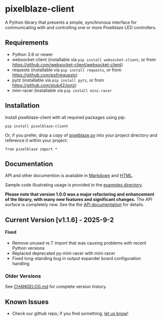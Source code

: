# pixelblaze-client
A Python library that presents a simple, synchronous interface for communicating with and
controlling one or more Pixelblaze LED controllers. 

## Requirements
- Python 3.9 or newer
- websocket-client (installable via `pip install websocket-client`, or from https://github.com/websocket-client/websocket-client)
- requests (installable via `pip install requests`, or from https://github.com/psf/requests)
- pytz (installable via `pip install pytz`, or from https://github.com/stub42/pytz)
- mini-racer (installable via `pip install mini-racer`

## Installation
Install pixelblaze-client with all required packages using pip:

```pip install pixelblaze-client```

Or, if you prefer, drop a copy of [pixelblaze.py](pixelblaze/pixelblaze.py) into your project directory and reference it within your project:

```from pixelblaze import *```

## <a name="documentation"></a>Documentation

API and other documention is available in [Markdown](docs/index.md) and [HTML](https://zranger1.github.io/pixelblaze-client/).

Sample code illustrating usage is provided in the [examples directory](examples/).

**Please note that version 1.0.0 was a major refactoring and enhancement of the library, with many new features and significant changes.** The API surface is completely new. See the the [API documentation](#documentation) for details.  

## Current Version [**v1.1.6**] - 2025-9-2

#### Fixed
* Remove unused re.T import that was causing problems with recent Python versions
* Replaced deprecated py-mini-racer with mini-racer 
* Fixed long-standing bug in output expander board configuration handling

### Older Versions

See [CHANGELOG.md](CHANGELOG.md) for complete version history.

## Known Issues
- Check our github repo; if you find something, [let us know](/../../issues/new/choose)!

